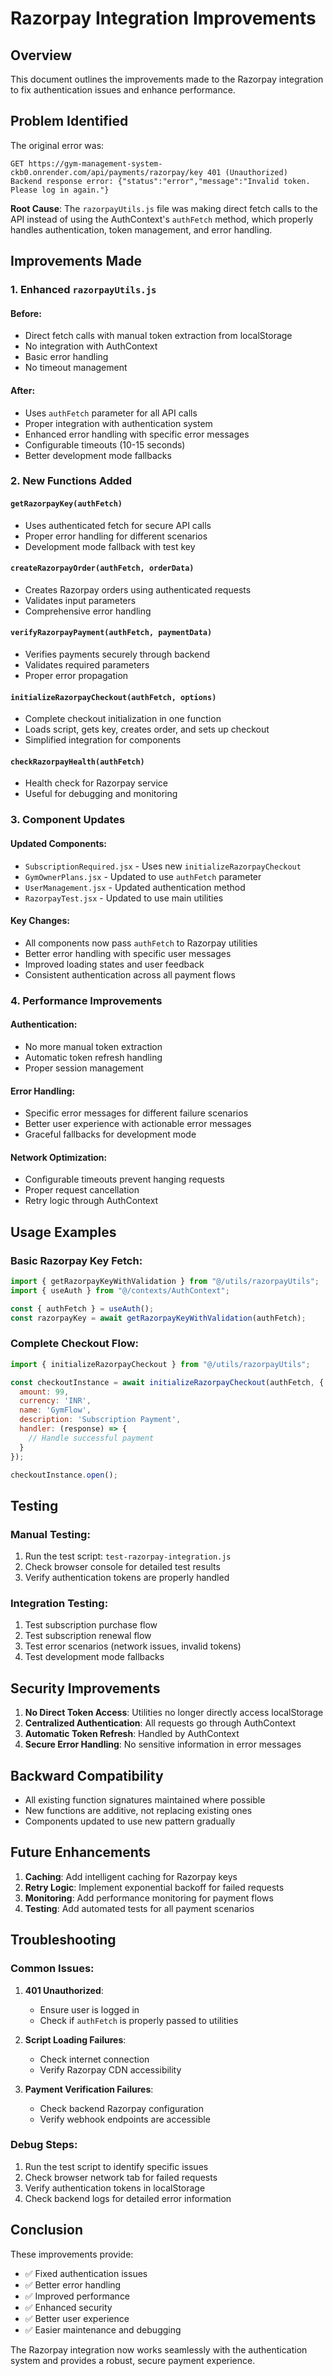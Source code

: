 # Razorpay Integration Improvements

## Overview
This document outlines the improvements made to the Razorpay integration to fix authentication issues and enhance performance.

## Problem Identified
The original error was:
```
GET https://gym-management-system-ckb0.onrender.com/api/payments/razorpay/key 401 (Unauthorized)
Backend response error: {"status":"error","message":"Invalid token. Please log in again."}
```

**Root Cause**: The `razorpayUtils.js` file was making direct fetch calls to the API instead of using the AuthContext's `authFetch` method, which properly handles authentication, token management, and error handling.

## Improvements Made

### 1. Enhanced `razorpayUtils.js`

#### Before:
- Direct fetch calls with manual token extraction from localStorage
- No integration with AuthContext
- Basic error handling
- No timeout management

#### After:
- Uses `authFetch` parameter for all API calls
- Proper integration with authentication system
- Enhanced error handling with specific error messages
- Configurable timeouts (10-15 seconds)
- Better development mode fallbacks

### 2. New Functions Added

#### `getRazorpayKey(authFetch)`
- Uses authenticated fetch for secure API calls
- Proper error handling for different scenarios
- Development mode fallback with test key

#### `createRazorpayOrder(authFetch, orderData)`
- Creates Razorpay orders using authenticated requests
- Validates input parameters
- Comprehensive error handling

#### `verifyRazorpayPayment(authFetch, paymentData)`
- Verifies payments securely through backend
- Validates required parameters
- Proper error propagation

#### `initializeRazorpayCheckout(authFetch, options)`
- Complete checkout initialization in one function
- Loads script, gets key, creates order, and sets up checkout
- Simplified integration for components

#### `checkRazorpayHealth(authFetch)`
- Health check for Razorpay service
- Useful for debugging and monitoring

### 3. Component Updates

#### Updated Components:
- `SubscriptionRequired.jsx` - Uses new `initializeRazorpayCheckout`
- `GymOwnerPlans.jsx` - Updated to use `authFetch` parameter
- `UserManagement.jsx` - Updated authentication method
- `RazorpayTest.jsx` - Updated to use main utilities

#### Key Changes:
- All components now pass `authFetch` to Razorpay utilities
- Better error handling with specific user messages
- Improved loading states and user feedback
- Consistent authentication across all payment flows

### 4. Performance Improvements

#### Authentication:
- No more manual token extraction
- Automatic token refresh handling
- Proper session management

#### Error Handling:
- Specific error messages for different failure scenarios
- Better user experience with actionable error messages
- Graceful fallbacks for development mode

#### Network Optimization:
- Configurable timeouts prevent hanging requests
- Proper request cancellation
- Retry logic through AuthContext

## Usage Examples

### Basic Razorpay Key Fetch:
```javascript
import { getRazorpayKeyWithValidation } from "@/utils/razorpayUtils";
import { useAuth } from "@/contexts/AuthContext";

const { authFetch } = useAuth();
const razorpayKey = await getRazorpayKeyWithValidation(authFetch);
```

### Complete Checkout Flow:
```javascript
import { initializeRazorpayCheckout } from "@/utils/razorpayUtils";

const checkoutInstance = await initializeRazorpayCheckout(authFetch, {
  amount: 99,
  currency: 'INR',
  name: 'GymFlow',
  description: 'Subscription Payment',
  handler: (response) => {
    // Handle successful payment
  }
});

checkoutInstance.open();
```

## Testing

### Manual Testing:
1. Run the test script: `test-razorpay-integration.js`
2. Check browser console for detailed test results
3. Verify authentication tokens are properly handled

### Integration Testing:
1. Test subscription purchase flow
2. Test subscription renewal flow
3. Test error scenarios (network issues, invalid tokens)
4. Test development mode fallbacks

## Security Improvements

1. **No Direct Token Access**: Utilities no longer directly access localStorage
2. **Centralized Authentication**: All requests go through AuthContext
3. **Automatic Token Refresh**: Handled by AuthContext
4. **Secure Error Handling**: No sensitive information in error messages

## Backward Compatibility

- All existing function signatures maintained where possible
- New functions are additive, not replacing existing ones
- Components updated to use new pattern gradually

## Future Enhancements

1. **Caching**: Add intelligent caching for Razorpay keys
2. **Retry Logic**: Implement exponential backoff for failed requests
3. **Monitoring**: Add performance monitoring for payment flows
4. **Testing**: Add automated tests for all payment scenarios

## Troubleshooting

### Common Issues:

1. **401 Unauthorized**: 
   - Ensure user is logged in
   - Check if `authFetch` is properly passed to utilities

2. **Script Loading Failures**:
   - Check internet connection
   - Verify Razorpay CDN accessibility

3. **Payment Verification Failures**:
   - Check backend Razorpay configuration
   - Verify webhook endpoints are accessible

### Debug Steps:

1. Run the test script to identify specific issues
2. Check browser network tab for failed requests
3. Verify authentication tokens in localStorage
4. Check backend logs for detailed error information

## Conclusion

These improvements provide:
- ✅ Fixed authentication issues
- ✅ Better error handling
- ✅ Improved performance
- ✅ Enhanced security
- ✅ Better user experience
- ✅ Easier maintenance and debugging

The Razorpay integration now works seamlessly with the authentication system and provides a robust, secure payment experience.